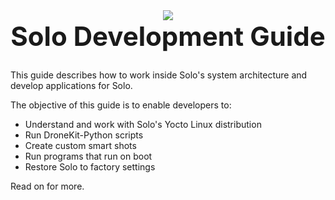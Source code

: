 <div style="text-align: center">
<img src="http://3drobotics.com/wp-content/uploads/2015/01/solo-drone-spin-transparent-500px.png">
<h1 style="border: none; font-size: 3em; margin-top: 0;">Solo Development Guide</h1>
</div>

This guide describes how to work inside Solo's system architecture and develop applications for Solo.

The objective of this guide is to enable developers to:

* Understand and work with Solo's Yocto Linux distribution
* Run DroneKit-Python scripts
* Create custom smart shots
* Run programs that run on boot
* Restore Solo to factory settings

Read on for more.
